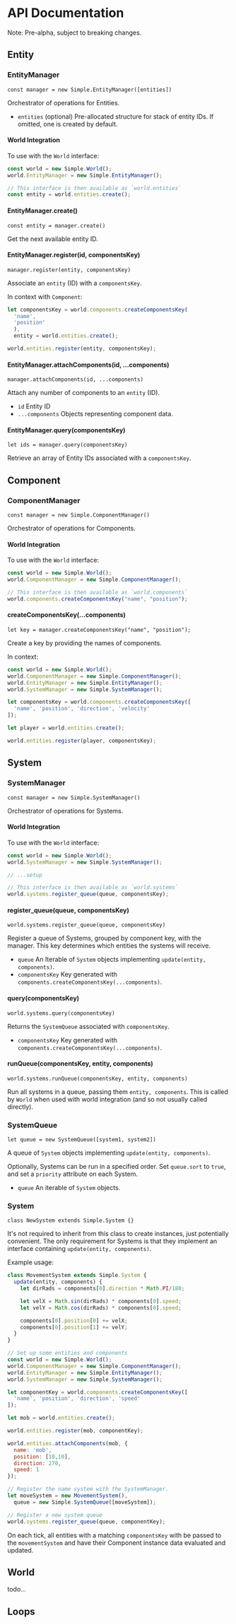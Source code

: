 # API Documentation

Note: Pre-alpha, subject to breaking changes.

## Entity

### EntityManager

`const manager = new Simple.EntityManager([entities])`

Orchestrator of operations for Entities.

* `entities` (optional) Pre-allocated structure for stack of entity IDs. If omitted, one is created by default.

#### World Integration

To use with the `World` interface:

```javascript
const world = new Simple.World();
world.EntityManager = new Simple.EntityManager();

// This interface is then available as `world.entities`
const entity = world.entities.create();
```

#### EntityManager.create()

`const entity = manager.create()`

Get the next available entity ID.

#### EntityManager.register(id, componentsKey)

`manager.register(entity, componentsKey)`

Associate an `entity` (ID) with a `componentsKey`.

In context with `Component`:
```javascript
let componentsKey = world.components.createComponentsKey(
  'name',
  'position'
  ),
  entity = world.entities.create();

world.entities.register(entity, componentsKey);
```

####  EntityManager.attachComponents(id, ...components)

`manager.attachComponents(id, ...components)`

Attach any number of components to an `entity` (ID).

* `id` Entity ID
* `...components` Objects representing component data.

#### EntityManager.query(componentsKey)

`let ids = manager.query(componentsKey)`

Retrieve an array of Entity IDs associated with a `componentsKey`.

## Component

### ComponentManager

`const manager = new Simple.ComponentManager()`

Orchestrator of operations for Components.

#### World Integration

To use with the `World` interface:

```javascript
const world = new Simple.World();
world.ComponentManager = new Simple.ComponentManager();

// This interface is then available as `world.components`
world.components.createComponentsKey("name", "position");
```

#### createComponentsKey(...components)

`let key = manager.createComponentsKey("name", "position");`

Create a key by providing the names of components.

In context:

```javascript
const world = new Simple.World();
world.ComponentManager = new Simple.ComponentManager();
world.EntityManager = new Simple.EntityManager();
world.SystemManager = new Simple.SystemManager();

let componentsKey = world.components.createComponentsKey([
  'name', 'position', 'direction', 'velocity'
]);

let player = world.entities.create();

world.entities.register(player, componentsKey);
```

## System

### SystemManager

`const manager = new Simple.SystemManager()`

Orchestrator of operations for Systems.

#### World Integration

To use with the `World` interface:

```javascript
const world = new Simple.World();
world.SystemManager = new Simple.SystemManager();

// ...setup

// This interface is then available as `world.systems`
world.systems.register_queue(queue, componentsKey);
```

#### register_queue(queue, componentsKey)

`world.systems.register_queue(queue, componentsKey)`

Register a queue of Systems, grouped by component key, with the manager. This key determines which entities the systems will receive.

* `queue` An Iterable of `System` objects implementing `update(entity, components)`.
* `componentsKey` Key generated with `components.createComponentsKey(...components)`.

#### query(componentsKey)

`world.systems.query(componentsKey)`

Returns the `SystemQueue` associated with `componentsKey`.

* `componentsKey` Key generated with `components.createComponentsKey(...components)`.

#### runQueue(componentsKey, entity, components)

`world.systems.runQueue(componentsKey, entity, components)`

Run all systems in a queue, passing them `entity, components`. This is called by `World` when used with world integration (and so not usually called directly).

### SystemQueue

`let queue = new SystemQueue([system1, system2])`

A queue of `System` objects implementing `update(entity, components)`.

Optionally, Systems can be run in a specified order. Set `queue.sort` to `true`, and set a `priority` attribute on each System.

* `queue` An iterable of `System` objects.

### System

`class NewSystem extends Simple.System {}`

It's not required to inherit from this class to create instances, just potentially convenient. The only requirement for Systems is that they implement an interface containing `update(entity, components)`.

Example usage:
```javascript
class MovementSystem extends Simple.System {
  update(entity, components) {
    let dirRads = components[0].direction * Math.PI/180;

    let velX = Math.sin(dirRads) * components[0].speed;
    let velY = Math.cos(dirRads) * components[0].speed;

    components[0].position[0] += velX;
    components[0].position[1] += velY;
  }
}

// Set up some entities and components
const world = new Simple.World();
world.ComponentManager = new Simple.ComponentManager();
world.EntityManager = new Simple.EntityManager();
world.SystemManager = new Simple.SystemManager();

let componentKey = world.components.createComponentsKey([
  'name', 'position', 'direction', 'speed'
]);

let mob = world.entities.create();

world.entities.register(mob, componentKey);

world.entities.attachComponents(mob, {
  name: 'mob',
  position: [10,10],
  direction: 270,
  speed: 1
});

// Register the name system with the SystemManager.
let moveSystem = new MovementSystem(),
  queue = new Simple.SystemQueue([moveSystem]);

// Register a new system queue
world.systems.register_queue(queue, componentKey);
```

On each tick, all entities with a matching `componentsKey` with be passed to the `movementSystem` and have their Component instance data evaluated and updated.

## World

todo...

## Loops